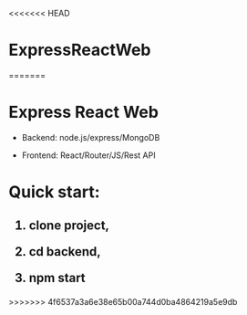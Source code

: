 <<<<<<< HEAD
# ExpressReactWeb
=======
# Express React Web

- Backend: node.js/express/MongoDB

- Frontend: React/Router/JS/Rest API

# Quick start:

<h2>
  
1. clone project,
  
2. cd backend,
   
3. npm start 
</h2>
>>>>>>> 4f6537a3a6e38e65b00a744d0ba4864219a5e9db
